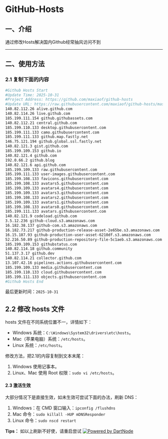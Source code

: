 # GitHub-Hosts

## 一、介绍
通过修改Hosts解决国内Github经常抽风访问不到

---

## 二、使用方法

### 2.1 复制下面的内容
```bash
#Github Hosts Start
#Update Time: 2025-10-31
#Project Address: https://github.com/maxiaof/github-hosts
#Update URL: https://raw.githubusercontent.com/maxiaof/github-hosts/master/hosts
140.82.112.26 alive.github.com
140.82.114.26 live.github.com
185.199.111.154 github.githubassets.com
140.82.112.21 central.github.com
185.199.110.133 desktop.githubusercontent.com
185.199.111.133 camo.githubusercontent.com
185.199.111.133 github.map.fastly.net
146.75.121.194 github.global.ssl.fastly.net
140.82.121.3 gist.github.com
185.199.109.153 github.io
140.82.121.4 github.com
192.0.66.2 github.blog
140.82.121.6 api.github.com
185.199.109.133 raw.githubusercontent.com
185.199.111.133 user-images.githubusercontent.com
185.199.108.133 favicons.githubusercontent.com
185.199.108.133 avatars5.githubusercontent.com
185.199.109.133 avatars4.githubusercontent.com
185.199.109.133 avatars3.githubusercontent.com
185.199.108.133 avatars2.githubusercontent.com
185.199.109.133 avatars1.githubusercontent.com
185.199.108.133 avatars0.githubusercontent.com
185.199.111.133 avatars.githubusercontent.com
140.82.121.9 codeload.github.com
3.5.12.236 github-cloud.s3.amazonaws.com
16.182.38.137 github-com.s3.amazonaws.com
16.182.73.217 github-production-release-asset-2e65be.s3.amazonaws.com
16.15.187.93 github-production-user-asset-6210df.s3.amazonaws.com
52.216.50.89 github-production-repository-file-5c1aeb.s3.amazonaws.com
185.199.109.153 githubstatus.com
140.82.114.18 github.community
51.137.3.17 github.dev
140.82.114.21 collector.github.com
13.107.42.16 pipelines.actions.githubusercontent.com
185.199.109.133 media.githubusercontent.com
185.199.110.133 cloud.githubusercontent.com
185.199.111.133 objects.githubusercontent.com
#Github Hosts End

```
最后更新时间：`2025-10-31`

## 2.2 修改 hosts 文件
hosts 文件在不同系统位置不一，详情如下：
- Windows 系统：`C:\Windows\System32\drivers\etc\hosts`。
- Mac（苹果电脑）系统：`/etc/hosts`。
- Linux 系统：`/etc/hosts`。

修改方法，把2.1的内容复制到文本末尾：

1. Windows 使用记事本。
2. Linux、Mac 使用 Root 权限：`sudo vi /etc/hosts`。

#### 2.3 激活生效
大部分情况下是直接生效，如未生效可尝试下面的办法，刷新 DNS：

1. Windows：在 CMD 窗口输入：`ipconfig /flushdns`
2. Mac 命令：`sudo killall -HUP mDNSResponder`
3. Linux 命令：`sudo nscd restart`

**Tips：** 如以上刷新不好使，请重启尝试
[![Powered by DartNode](https://dartnode.com/branding/DN-Open-Source-sm.png)](https://dartnode.com "Powered by DartNode - Free VPS for Open Source")
